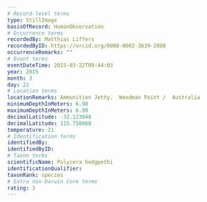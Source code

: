 ```yaml
---
# Record-level terms
type: StillImage
basisOfRecord: HumanObservation
# Occurrence terms
recordedBy: Matthias Liffers
recordedByID: https://orcid.org/0000-0002-3639-2080
occurrenceRemarks: ""
# Event terms
eventDateTime: 2015-03-22T09:44:03
year: 2015
month: 3
day: 22
# Location terms
locationRemarks: Ammunition Jetty,  Woodman Point /  Australia
minimumDepthInMeters: 6.98
maximumDepthInMeters: 6.98
decimalLatitude: -32.123948
decimalLatitude: 115.758068
temperature: 21
# Identification terms
identifiedBy: 
identifiedByID: 
# Taxon terms
scientificName: Polycera hedgpethi
identificationQualifier: 
taxonRank: species
# Extra non-Darwin Core terms
rating: 3
---
```

